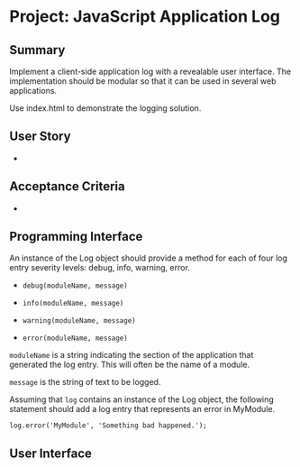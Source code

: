 # Project: JavaScript Application Log

## Summary

Implement a client-side application log with a revealable user interface. The implementation should be modular so that it can be used in several web applications.

Use index.html to demonstrate the logging solution. 


## User Story

* 


## Acceptance Criteria

* 


## Programming Interface

An instance of the Log object should provide a method for each of four log entry severity levels: debug, info, warning, error.

* `debug(moduleName, message)`

* `info(moduleName, message)`

* `warning(moduleName, message)`

* `error(moduleName, message)`


`moduleName` is a string indicating the section of the application that generated the log entry. This will often be the name of a module.

`message` is the string of text to be logged.

Assuming that `log` contains an instance of the Log object, the following statement should add a log entry that represents an error in MyModule.

	log.error('MyModule', 'Something bad happened.');


## User Interface 
